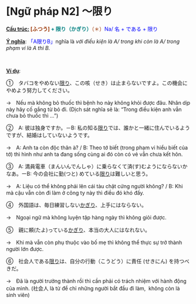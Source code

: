 # [Ngữ pháp N2] ～限り
<div class="entry-content">
<p><span style="text-decoration: underline;"><strong>Cấu trúc:</strong></span><strong><span style="color: #008080;"><span style="color: #993300;"> [ふつう]</span> + 限り（かぎり）</span></strong><span style="color: #993300;">（＊）<span style="color: #0000ff;">Na/ 名 + である + 限り</span></span></p>
<p><span style="text-decoration: underline;"><strong>Ý nghĩa</strong></span>: <span style="color: #0000ff;">「A限りB」</span>nghĩa là <em>với điều kiện là A/ trong khi còn là A/ trong phạm vi là A thì B.</em></p>
<p><!-- inside_article4_japanese_responsive --><br/>
<ins class="adsbygoogle adslot_1" data-ad-client="ca-pub-2233580070484357" data-ad-slot="4413057825" style="display: inline-block;"></ins><br/>
<script>// <![CDATA[
(adsbygoogle = window.adsbygoogle || []).push({});
// ]]&gt;</script></p>
<p><strong><span style="text-decoration: underline;">Ví dụ</span></strong>:</p>
<p>①　タバコをやめない<span style="text-decoration: underline;">限り</span>、この咳（せき）は止まらないですよ。この機会にやめよう努力してください。</p>
<p>→　Nếu mà không bỏ thuốc thì bệnh ho này không khỏi được đâu. Nhân dịp này hãy cố gắng từ bỏ đi. (Dịch sát nghĩa sẽ là: “Trong điều kiện anh vẫn chưa bỏ thuốc thì …”)</p>
<p>②　A: 彼は独身ですか。－B: 私の知る<span style="text-decoration: underline;">限り</span>では、誰かと一緒に住んでいるようですが、結婚はしていないようです。</p>
<p>→　A: Anh ta còn độc thân à? / B: Theo tớ biết (trong phạm vi hiểu biết của tớ) thì hình như anh ta đang sống cùng ai đó còn có vẻ vẫn chưa kết hôn.</p>
<p>③　A: 満員電車（まんいんでんしゃ）に乗らなくて済(す)むようにならないかなあ。ーB: 今の会社に勤(つと) めている<span style="text-decoration: underline;">限り</span>は難しいと思う。</p>
<p>→　A: Liệu có thể không phải lên cái tàu chật cứng người không? / B: Khi mà cậu vẫn còn đi làm ở công ty này thì điều đó khó đấy.</p>
<p>④　外国語は、毎日練習しない<span style="text-decoration: underline;">かぎり</span>、上手にはならない。</p>
<p>→　Ngoại ngữ mà không luyện tập hàng ngày thì không giỏi được.</p>
<p>⑤　親に頼(たよ)っている<span style="text-decoration: underline;">かぎり</span>、本当の大人にはなれない。</p>
<p>→　Khi mà vẫn còn phụ thuộc vào bố mẹ thì không thể thực sự trở thành người lớn được.</p>
<p>⑥　社会人である<span style="text-decoration: underline;">限り</span>は、自分の行動（こうどう）に責任 (せきにん) を持つべきだ。</p>
<p>→　Đã là người trưởng thành rồi thì cần phải có trách nhiệm với hành động của mình. (社会人 là từ để chỉ những người bắt đầu đi làm,  không còn là sinh viên)</p>

</div>